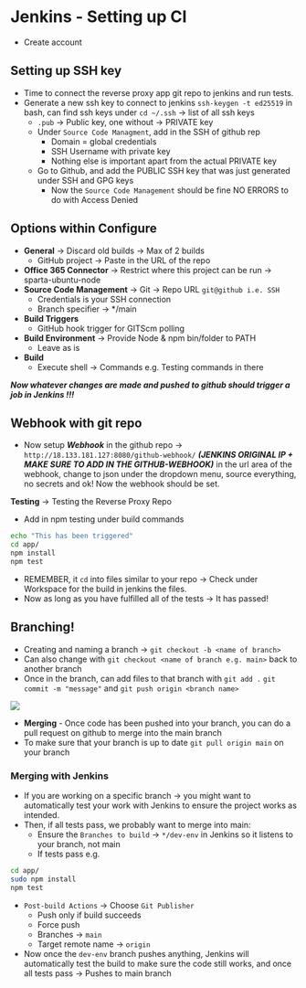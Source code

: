 # Jenkins - Setting up CI
- Create account
  
## Setting up SSH key
- Time to connect the reverse proxy app git repo to jenkins and run tests.
- Generate a new ssh key to connect to jenkins `ssh-keygen -t ed25519` in bash, can find ssh keys under `cd ~/.ssh` -> list of all ssh keys
  - `.pub` -> Public key, one without -> PRIVATE key 
  - Under `Source Code Managment`, add in the SSH of github rep
    - Domain = global credentials 
    - SSH Username with private key
    - Nothing else is important apart from the actual PRIVATE key
  - Go to Github, and add the PUBLIC SSH key that was just generated under SSH and GPG keys
    - Now the `Source Code Management` should be fine NO ERRORS to do with Access Denied
  
## Options within Configure
- **General** -> Discard old builds -> Max of 2 builds
  - GitHub project -> Paste in the URL of the repo
- **Office 365 Connector** -> Restrict where this project can be run -> sparta-ubuntu-node
- **Source Code Management** -> Git -> Repo URL `git@github i.e. SSH`
  - Credentials is your SSH connection
  - Branch specifier -> */main
- **Build Triggers**
  - GitHub hook trigger for GITScm polling
- **Build Environment** -> Provide Node & npm bin/folder to PATH
  - Leave as is 
- **Build**
  - Execute shell -> Commands e.g. Testing commands in there

***Now whatever changes are made and pushed to github should trigger a job in Jenkins !!!***

## Webhook with git repo
- Now setup ***Webhook*** in the github repo -> `http://18.133.181.127:8080/github-webhook/` ***(JENKINS ORIGINAL IP + MAKE SURE TO ADD IN THE GITHUB-WEBHOOK)*** in the url area of the webhook, change to json under the dropdown menu, source everything, no secrets and ok! Now the webhook should be set.

**Testing** -> Testing the Reverse Proxy Repo
- Add in npm testing under build commands
```bash
echo "This has been triggered"
cd app/
npm install
npm test
```
- REMEMBER, it `cd` into files similar to your repo -> Check under Workspace for the build in jenkins the files.
- Now as long as you have fulfilled all of the tests -> It has passed!


## Branching!
- Creating and naming a branch -> `git checkout -b <name of branch>`
- Can also change with `git checkout <name of branch e.g. main>` back to another branch
- Once in the branch, can add files to that branch with `git add .` `git commit -m "message"` and `git push origin <branch name>` 

![](img/branch.PNG)

- **Merging** - Once code has been pushed into your branch, you can do a pull request on github to merge into the main branch
- To make sure that your branch is up to date `git pull origin main` on your branch

### Merging with Jenkins
- If you are working on a specific branch -> you might want to automatically test your work with Jenkins to ensure the project works as intended. 
- Then, if all tests pass, we probably want to merge into main:
  - Ensure the `Branches to build` -> `*/dev-env` in Jenkins so it listens to your branch, not main
  - If tests pass e.g. 
```bash
cd app/
sudo npm install
npm test
```
  - `Post-build Actions` -> Choose `Git Publisher` 
    - Push only if build succeeds
    - Force push
    - Branches -> `main`
    - Target remote name -> `origin`
- Now once the `dev-env` branch pushes anything, Jenkins will automatically test the build to make sure the code still works, and once all tests pass -> Pushes to main branch

